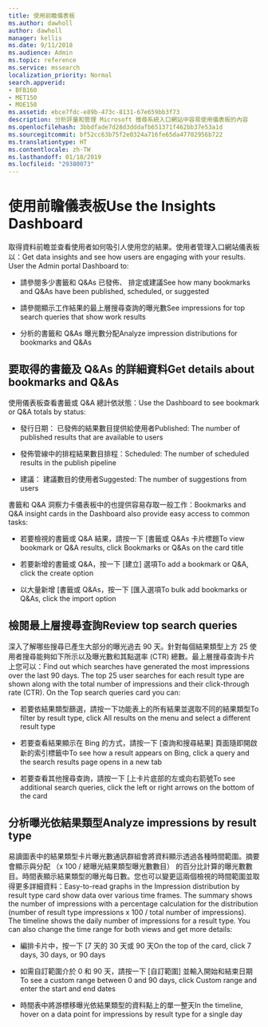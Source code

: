 ```yaml
---
title: 使用前瞻儀表板
ms.author: dawholl
author: dawholl
manager: kellis
ms.date: 9/11/2018
ms.audience: Admin
ms.topic: reference
ms.service: mssearch
localization_priority: Normal
search.appverid:
- BFB160
- MET150
- MOE150
ms.assetid: ebce7fdc-e89b-473c-8131-67e659bb3f73
description: 分析評量和管理 Microsoft 搜尋系統入口網站中容易使用儀表板的內容
ms.openlocfilehash: 3bbdfade7d28d3dddafb651371f462bb37e53a1d
ms.sourcegitcommit: bf52cc63b75f2e0324a716fe65da47702956b722
ms.translationtype: HT
ms.contentlocale: zh-TW
ms.lasthandoff: 01/18/2019
ms.locfileid: "29380073"
---
```

# <a name="use-the-insights-dashboard"></a><span data-ttu-id="5d595-103">使用前瞻儀表板</span><span class="sxs-lookup"><span data-stu-id="5d595-103">Use the Insights Dashboard</span></span>

<span data-ttu-id="5d595-p101">取得資料前瞻並查看使用者如何吸引人使用您的結果。使用者管理入口網站儀表板以：</span><span class="sxs-lookup"><span data-stu-id="5d595-p101">Get data insights and see how users are engaging with your results. User the Admin portal Dashboard to:</span></span>
  
- <span data-ttu-id="5d595-106">請參閱多少書籤和 Q&As 已發佈、 排定或建議</span><span class="sxs-lookup"><span data-stu-id="5d595-106">See how many bookmarks and Q&As have been published, scheduled, or suggested</span></span>
    
- <span data-ttu-id="5d595-107">請參閱顯示工作結果的最上層搜尋查詢的曝光數</span><span class="sxs-lookup"><span data-stu-id="5d595-107">See impressions for top search queries that show work results</span></span>
    
- <span data-ttu-id="5d595-108">分析的書籤和 Q&As 曝光數分配</span><span class="sxs-lookup"><span data-stu-id="5d595-108">Analyze impression distributions for bookmarks and Q&As</span></span>
    
## <a name="get-details-about-bookmarks-and-qas"></a><span data-ttu-id="5d595-109">要取得的書籤及 Q&As 的詳細資料</span><span class="sxs-lookup"><span data-stu-id="5d595-109">Get details about bookmarks and Q&As</span></span>

<span data-ttu-id="5d595-110">使用儀表板查看書籤或 Q&A 總計依狀態：</span><span class="sxs-lookup"><span data-stu-id="5d595-110">Use the Dashboard to see bookmark or Q&A totals by status:</span></span>
  
- <span data-ttu-id="5d595-111">發行日期： 已發佈的結果數目提供給使用者</span><span class="sxs-lookup"><span data-stu-id="5d595-111">Published: The number of published results that are available to users</span></span>
    
- <span data-ttu-id="5d595-112">發佈管線中的排程結果數目排程：</span><span class="sxs-lookup"><span data-stu-id="5d595-112">Scheduled: The number of scheduled results in the publish pipeline</span></span>
    
- <span data-ttu-id="5d595-113">建議： 建議數目的使用者</span><span class="sxs-lookup"><span data-stu-id="5d595-113">Suggested: The number of suggestions from users</span></span>
    
<span data-ttu-id="5d595-114">書籤和 Q&A 洞察力卡儀表板中的也提供容易存取一般工作：</span><span class="sxs-lookup"><span data-stu-id="5d595-114">Bookmarks and Q&A insight cards in the Dashboard also provide easy access to common tasks:</span></span>
  
- <span data-ttu-id="5d595-115">若要檢視的書籤或 Q&A 結果，請按一下 [書籤或 Q&As 卡片標題</span><span class="sxs-lookup"><span data-stu-id="5d595-115">To view bookmark or Q&A results, click Bookmarks or Q&As on the card title</span></span>
    
- <span data-ttu-id="5d595-116">若要新增的書籤或 Q&A，按一下 [建立] 選項</span><span class="sxs-lookup"><span data-stu-id="5d595-116">To add a bookmark or Q&A, click the create option</span></span>
    
- <span data-ttu-id="5d595-117">以大量新增 [書籤或 Q&As，按一下 [匯入選項</span><span class="sxs-lookup"><span data-stu-id="5d595-117">To bulk add bookmarks or Q&As, click the import option</span></span>
    
## <a name="review-top-search-queries"></a><span data-ttu-id="5d595-118">檢閱最上層搜尋查詢</span><span class="sxs-lookup"><span data-stu-id="5d595-118">Review top search queries</span></span>

<span data-ttu-id="5d595-p102">深入了解哪些搜尋已產生大部分的曝光過去 90 天。針對每個結果類型上方 25 使用者搜尋能夠如下所示以及曝光數和其點選率 (CTR) 總數。最上層搜尋查詢卡片上您可以：</span><span class="sxs-lookup"><span data-stu-id="5d595-p102">Find out which searches have generated the most impressions over the last 90 days. The top 25 user searches for each result type are shown along with the total number of impressions and their click-through rate (CTR). On the Top search queries card you can:</span></span>
  
- <span data-ttu-id="5d595-122">若要依結果類型篩選，請按一下功能表上的所有結果並選取不同的結果類型</span><span class="sxs-lookup"><span data-stu-id="5d595-122">To filter by result type, click All results on the menu and select a different result type</span></span>
    
- <span data-ttu-id="5d595-123">若要查看結果顯示在 Bing 的方式，請按一下 [查詢和搜尋結果] 頁面隨即開啟新的索引標籤中</span><span class="sxs-lookup"><span data-stu-id="5d595-123">To see how a result appears on Bing, click a query and the search results page opens in a new tab</span></span>
    
- <span data-ttu-id="5d595-124">若要查看其他搜尋查詢，請按一下 [上卡片底部的左或向右箭號</span><span class="sxs-lookup"><span data-stu-id="5d595-124">To see additional search queries, click the left or right arrows on the bottom of the card</span></span>
    
## <a name="analyze-impressions-by-result-type"></a><span data-ttu-id="5d595-125">分析曝光依結果類型</span><span class="sxs-lookup"><span data-stu-id="5d595-125">Analyze impressions by result type</span></span>

<span data-ttu-id="5d595-p103">易讀圖表中的結果類型卡片曝光數通訊群組會將資料顯示透過各種時間範圍。摘要會顯示與分配 （x 100 / 總曝光結果類型曝光數數目） 的百分比計算的曝光數數目。時間表顯示結果類型的曝光每日數。您也可以變更這兩個檢視的時間範圍並取得更多詳細資料：</span><span class="sxs-lookup"><span data-stu-id="5d595-p103">Easy-to-read graphs in the Impression distribution by result type card show data over various time frames. The summary shows the number of impressions with a percentage calculation for the distribution (number of result type impressions x 100 / total number of impressions). The timeline shows the daily number of impressions for a result type. You can also change the time range for both views and get more details:</span></span>
  
- <span data-ttu-id="5d595-130">編排卡片中，按一下 [7 天的 30 天或 90 天</span><span class="sxs-lookup"><span data-stu-id="5d595-130">On the top of the card, click 7 days, 30 days, or 90 days</span></span>
    
- <span data-ttu-id="5d595-131">如需自訂範圍介於 0 和 90 天，請按一下 [自訂範圍] 並輸入開始和結束日期</span><span class="sxs-lookup"><span data-stu-id="5d595-131">To see a custom range between 0 and 90 days, click Custom range and enter the start and end dates</span></span>
    
- <span data-ttu-id="5d595-132">時間表中將游標移曝光依結果類型的資料點上的單一整天</span><span class="sxs-lookup"><span data-stu-id="5d595-132">In the timeline, hover on a data point for impressions by result type for a single day</span></span>

  

